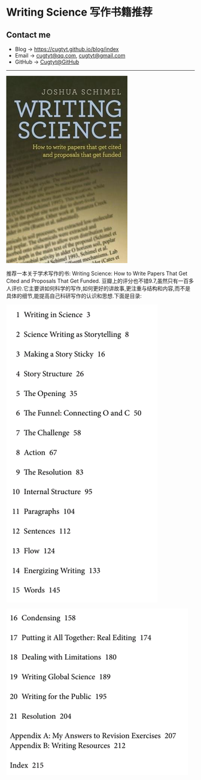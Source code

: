 # Writing Science 写作书籍推荐

## Contact me

* Blog -> <https://cugtyt.github.io/blog/index>
* Email -> <cugtyt@qq.com>, <cugtyt@gmail.com>
* GitHub -> [Cugtyt@GitHub](https://github.com/Cugtyt)

---

![](R/write-science-fig1.jpg)

推荐一本关于学术写作的书: Writing Science: How to Write Papers That Get Cited and Proposals That Get Funded. 豆瓣上的评分也不错9.7,虽然只有一百多人评价.它主要讲如何科学的写作,如何更好的讲故事,更注重与结构和内容,而不是具体的细节,能提高自己科研写作的认识和思想.下面是目录:

![](R/write-science-fig2.png)

![](R/write-science-fig3.png)
